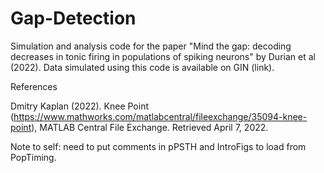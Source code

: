 # Gap-Detection
Simulation and analysis code for the paper "Mind the gap: decoding decreases in tonic firing in populations of spiking neurons" by Durian et al (2022). Data simulated using this code is available on GIN (link).

References

Dmitry Kaplan (2022). Knee Point (https://www.mathworks.com/matlabcentral/fileexchange/35094-knee-point), MATLAB Central File Exchange. Retrieved April 7, 2022.

Note to self: need to put comments in pPSTH and IntroFigs to load from PopTiming.
